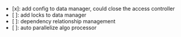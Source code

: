 - [x]: add config to data manager, could close the access controller
- [ ]: add locks to data manager
- [ ]: dependency relationship management
- [ ]: auto parallelize algo processor